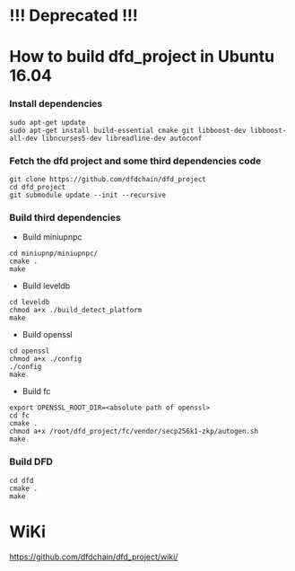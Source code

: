 # !!! Deprecated !!!
# How to build dfd_project in Ubuntu 16.04


### Install dependencies

```
sudo apt-get update
sudo apt-get install build-essential cmake git libboost-dev libboost-all-dev libncurses5-dev libreadline-dev autoconf
```


### Fetch the dfd project and some third dependencies code

```
git clone https://github.com/dfdchain/dfd_project
cd dfd_project
git submodule update --init --recursive
```

### Build third dependencies

* Build miniupnpc
```
cd miniupnp/miniupnpc/
cmake .
make
```

* Build leveldb
```
cd leveldb
chmod a+x ./build_detect_platform
make
```

* Build openssl
```
cd openssl
chmod a+x ./config
./config
make
```

* Build fc
```
export OPENSSL_ROOT_DIR=<absolute path of openssl>
cd fc
cmake .
chmod a+x /root/dfd_project/fc/vendor/secp256k1-zkp/autogen.sh
make
```

### Build DFD
```
cd dfd
cmake .
make
```


# WiKi

https://github.com/dfdchain/dfd_project/wiki/
